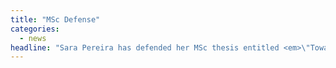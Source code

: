 ```yaml
---
title: "MSc Defense"
categories:
  - news
headline: "Sara Pereira has defended her MSc thesis entitled <em>\"Towards Fine-grained, Holistic Energy Control in Large-Scale Computing Infrastructures\"</em>. Congratulations!"
---
```


